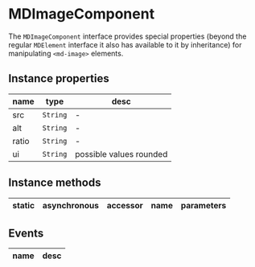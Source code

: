 # MDImageComponent
The `MDImageComponent` interface provides special properties (beyond the regular `MDElement` interface it also has available to it by inheritance) for manipulating `<md-image>` elements.

## Instance properties

name|type|desc
---|---|---
src|`String`|-
alt|`String`|-
ratio|`String`|-
ui|`String`|possible values rounded

## Instance methods

static|asynchronous|accessor|name|parameters
---|---|---|---|---

## Events

name|desc
---|---
